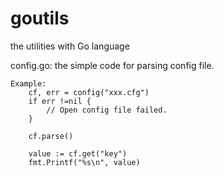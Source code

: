goutils
=======

the utilities with Go language

config.go:
    the simple code for parsing config file.
    
    Example:
        cf, err = config("xxx.cfg")
        if err !=nil {
            // Open config file failed.
        }
        
        cf.parse()
        
        value := cf.get("key")
        fmt.Printf("%s\n", value)
                
